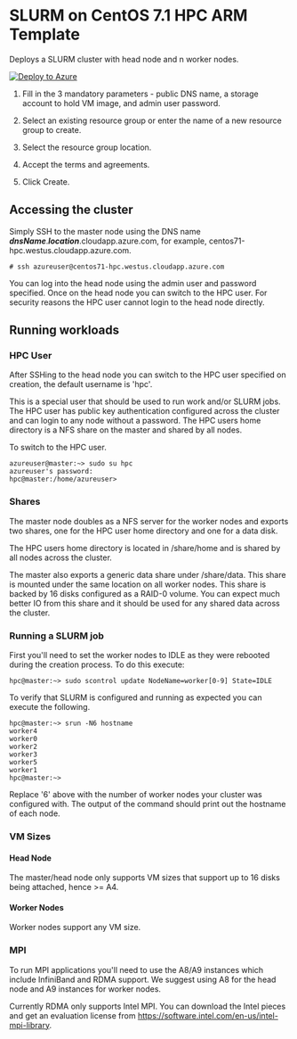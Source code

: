 # SLURM on CentOS 7.1 HPC ARM Template

Deploys a SLURM cluster with head node and n worker nodes.

<a href="https://portal.azure.com/#create/Microsoft.Template/uri/https%3A%2F%2Fraw.githubusercontent.com%2Ffayora%2Fsolution-collections%2Ffelipe-slurm-changes%2FSLURM%2Fazuredeploy.json" target="_blank">
   <img alt="Deploy to Azure" src="http://azuredeploy.net/deploybutton.png"/>
</a>

1. Fill in the 3 mandatory parameters - public DNS name, a storage account to hold VM image, and admin user password.

2. Select an existing resource group or enter the name of a new resource group to create.

3. Select the resource group location.

4. Accept the terms and agreements.

5. Click Create.

## Accessing the cluster

Simply SSH to the master node using the DNS name _**dnsName**_._**location**_.cloudapp.azure.com, for example, centos71-hpc.westus.cloudapp.azure.com.

```
# ssh azureuser@centos71-hpc.westus.cloudapp.azure.com
```

You can log into the head node using the admin user and password specified.  Once on the head node you can switch to the HPC user.  For security reasons the HPC user cannot login to the head node directly.

## Running workloads

### HPC User

After SSHing to the head node you can switch to the HPC user specified on creation, the default username is 'hpc'.  

This is a special user that should be used to run work and/or SLURM jobs.  The HPC user has public key authentication configured across the cluster and can login to any node without a password.  The HPC users home directory is a NFS share on the master and shared by all nodes.

To switch to the HPC user.

```
azureuser@master:~> sudo su hpc
azureuser's password:
hpc@master:/home/azureuser>
```

### Shares

The master node doubles as a NFS server for the worker nodes and exports two shares, one for the HPC user home directory and one for a data disk.

The HPC users home directory is located in /share/home and is shared by all nodes across the cluster.

The master also exports a generic data share under /share/data.  This share is mounted under the same location on all worker nodes.  This share is backed by 16 disks configured as a RAID-0 volume.  You can expect much better IO from this share and it should be used for any shared data across the cluster.

### Running a SLURM job

First you'll need to set the worker nodes to IDLE as they were rebooted during the creation process.  To do this execute:

```
hpc@master:~> sudo scontrol update NodeName=worker[0-9] State=IDLE
```

To verify that SLURM is configured and running as expected you can execute the following.

```
hpc@master:~> srun -N6 hostname
worker4
worker0
worker2
worker3
worker5
worker1
hpc@master:~>
```

Replace '6' above with the number of worker nodes your cluster was configured with.  The output of the command should print out the hostname of each node.

### VM Sizes

#### Head Node

The master/head node only supports VM sizes that support up to 16 disks being attached, hence >= A4.

#### Worker Nodes

Worker nodes support any VM size.

### MPI

To run MPI applications you'll need to use the A8/A9 instances which include InfiniBand and RDMA support.  We suggest using A8 for the head node and A9 instances for worker nodes.

Currently RDMA only supports Intel MPI.  You can download the Intel pieces and get an evaluation license from https://software.intel.com/en-us/intel-mpi-library.
